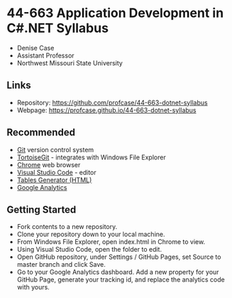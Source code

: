 # 44-663 Application Development in C#.NET Syllabus

* Denise Case
* Assistant Professor
* Northwest Missouri State University

## Links

* Repository: <https://github.com/profcase/44-663-dotnet-syllabus>
* Webpage: <https://profcase.github.io/44-663-dotnet-syllabus>

## Recommended

* [Git](https://git-scm.com/download/win) version control system
* [TortoiseGit](https://tortoisegit.org/) - integrates with Windows File Explorer
* [Chrome](https://www.google.com/chrome/) web browser
* [Visual Studio Code](https://code.visualstudio.com/) - editor
* [Tables Generator (HTML)](https://www.tablesgenerator.com/html_tables)
* [Google Analytics](https://analytics.google.com/analytics/web/)

## Getting Started

* Fork contents to a new repository.
* Clone your repository down to your local machine.
* From Windows File Explorer, open index.html in Chrome to view.
* Using Visual Studio Code, open the folder to edit.
* Open GitHub repository, under Settings / GitHub Pages, set Source to master branch and click Save.
* Go to your Google Analytics dashboard. Add a new property for your GitHub Page, generate your tracking id, and replace the analytics code with yours.  

